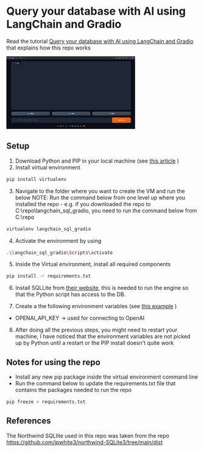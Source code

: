 # Query your database with AI using LangChain and Gradio

Read the tutorial [Query your database with AI using LangChain and Gradio](https://jstoppa.com/posts/artificial-intelligence/fundamentals/query-your-database-with-ai-using-langchain-and-gradio/post/) that explains how this repo works

<img src="demo.gif"/>

## Setup

1. Download Python and PIP in your local machine (see [this article](https://jstoppa.com/posts/getting_started_with_openai_in_python/post/) )
2. Install virtual environment

```bash
pip install virtualenv
```

3. Navigate to the folder where you want to create the VM and run the below
   NOTE: Run the command below from one level up where you installed the repo - e.g. if you downloaded the repo to C:\repo\langchain_sql_gradio, you need to run the command below from C:\repo

```bash
virtualenv langchain_sql_gradio
```

4. Activate the environment by using

```bash
.\langchain_sql_gradio\Scripts\activate
```

5. Inside the Virtual environment, install all required components

```bash
pip install -r requirements.txt
```

6. Install SQLLite from [their website](https://sqlite.org/), this is needed to run the engine so that the Python script has access to the DB.

7. Create a the following environment variables (see [this example](https://jstoppa.com/posts/getting_started_with_openai_in_python/post/#5-creating-a-hello-world-app-with-openai) )

-   OPENAI_API_KEY -> used for connecting to OpenAI

8. After doing all the previous steps, you might need to restart your machine, I have noticed that the environment variables are not picked up by Python until a restart or the PIP install doesn't quite work

## Notes for using the repo

-   Install any new pip package inside the virtual environment command line
-   Run the command below to update the requirements.txt file that contains the packages needed to run the repo

```bash
pip freeze > requirements.txt
```

## References

The Northwind SQLlite used in this repo was taken from the repo https://github.com/jpwhite3/northwind-SQLite3/tree/main/dist
